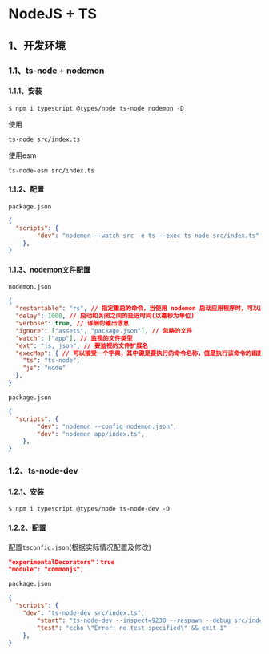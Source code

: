 # NodeJS + TS

## 1、开发环境

### 1.1、ts-node + nodemon
#### 1.1.1、安装
```shell
$ npm i typescript @types/node ts-node nodemon -D
```

使用
```shell
ts-node src/index.ts
```

使用esm
```shell
ts-node-esm src/index.ts
```

#### 1.1.2、配置
`package.json`
```json
{
  "scripts": {
		"dev": "nodemon --watch src -e ts --exec ts-node src/index.ts",
	},
}
```

#### 1.1.3、nodemon文件配置
`nodemon.json`
```json
{
  "restartable": "rs", // 指定重启的命令，当使用 nodemon 启动应用程序时，可以直接键入 rs 来重启服务
  "delay": 1000, // 启动和关闭之间的延迟时间(以毫秒为单位)
  "verbose": true, // 详细的输出信息
  "ignore": ["assets", "package.json"], // 忽略的文件
  "watch": ["app"], // 监视的文件类型
  "ext": "js, json", // 要监视的文件扩展名
  "execMap": { // 可以接受一个字典，其中键是要执行的命令名称，值是执行该命令的函数
    "ts": "ts-node",
    "js": "node"
  },
}
```
`package.json`
```json
{
  "scripts": {
		"dev": "nodemon --config nodemon.json",
		"dev": "nodemon app/index.ts",
	},
}
```

### 1.2、ts-node-dev
#### 1.2.1、安装
```shell
$ npm i typescript @types/node ts-node-dev -D
```
#### 1.2.2、配置
配置`tsconfig.json`(根据实际情况配置及修改)
```json
"experimentalDecorators"：true
"module": "commonjs", 
```

`package.json`
```json
{
  "scripts": {
    "dev": "ts-node-dev src/index.ts",
		"start": "ts-node-dev --inspect=9230 --respawn --debug src/index.ts",
		"test": "echo \"Error: no test specified\" && exit 1"
	},
}
```
